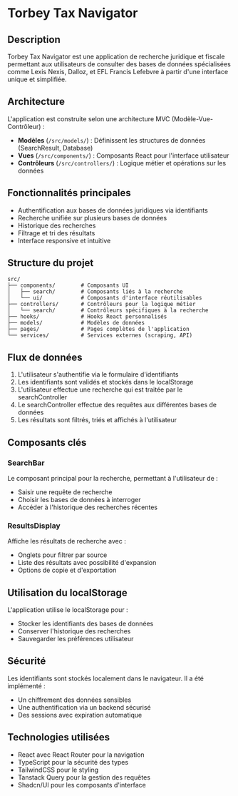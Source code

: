 
# Torbey Tax Navigator

## Description

Torbey Tax Navigator est une application de recherche juridique et fiscale permettant aux utilisateurs de consulter des bases de données spécialisées comme Lexis Nexis, Dalloz, et EFL Francis Lefebvre à partir d'une interface unique et simplifiée.

## Architecture

L'application est construite selon une architecture MVC (Modèle-Vue-Contrôleur) :

- **Modèles** (`/src/models/`) : Définissent les structures de données (SearchResult, Database)
- **Vues** (`/src/components/`) : Composants React pour l'interface utilisateur
- **Contrôleurs** (`/src/controllers/`) : Logique métier et opérations sur les données

## Fonctionnalités principales

- Authentification aux bases de données juridiques via identifiants
- Recherche unifiée sur plusieurs bases de données
- Historique des recherches
- Filtrage et tri des résultats
- Interface responsive et intuitive

## Structure du projet

```
src/
├── components/        # Composants UI
│   ├── search/        # Composants liés à la recherche
│   └── ui/            # Composants d'interface réutilisables
├── controllers/       # Contrôleurs pour la logique métier
│   └── search/        # Contrôleurs spécifiques à la recherche
├── hooks/             # Hooks React personnalisés
├── models/            # Modèles de données
├── pages/             # Pages complètes de l'application
└── services/          # Services externes (scraping, API)
```

## Flux de données

1. L'utilisateur s'authentifie via le formulaire d'identifiants
2. Les identifiants sont validés et stockés dans le localStorage
3. L'utilisateur effectue une recherche qui est traitée par le searchController
4. Le searchController effectue des requêtes aux différentes bases de données
5. Les résultats sont filtrés, triés et affichés à l'utilisateur

## Composants clés

### SearchBar

Le composant principal pour la recherche, permettant à l'utilisateur de :
- Saisir une requête de recherche
- Choisir les bases de données à interroger
- Accéder à l'historique des recherches récentes

### ResultsDisplay

Affiche les résultats de recherche avec :
- Onglets pour filtrer par source
- Liste des résultats avec possibilité d'expansion
- Options de copie et d'exportation

## Utilisation du localStorage

L'application utilise le localStorage pour :
- Stocker les identifiants des bases de données
- Conserver l'historique des recherches
- Sauvegarder les préférences utilisateur

## Sécurité

Les identifiants sont stockés localement dans le navigateur. Il a été implémenté :
- Un chiffrement des données sensibles
- Une authentification via un backend sécurisé
- Des sessions avec expiration automatique

## Technologies utilisées

- React avec React Router pour la navigation
- TypeScript pour la sécurité des types
- TailwindCSS pour le styling
- Tanstack Query pour la gestion des requêtes
- Shadcn/UI pour les composants d'interface
